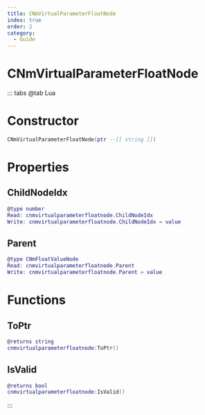 ```yaml
---
title: CNmVirtualParameterFloatNode
index: true
order: 2
category:
  - Guide
---
```


# CNmVirtualParameterFloatNode

::: tabs
@tab Lua
# Constructor
```lua
CNmVirtualParameterFloatNode(ptr --[[ string ]])
```
# Properties
## ChildNodeIdx 
```lua
@type number
Read: cnmvirtualparameterfloatnode.ChildNodeIdx
Write: cnmvirtualparameterfloatnode.ChildNodeIdx = value
```
## Parent 
```lua
@type CNmFloatValueNode
Read: cnmvirtualparameterfloatnode.Parent
Write: cnmvirtualparameterfloatnode.Parent = value
```
# Functions
## ToPtr
```lua
@returns string
cnmvirtualparameterfloatnode:ToPtr()
```
## IsValid
```lua
@returns bool
cnmvirtualparameterfloatnode:IsValid()
```

:::